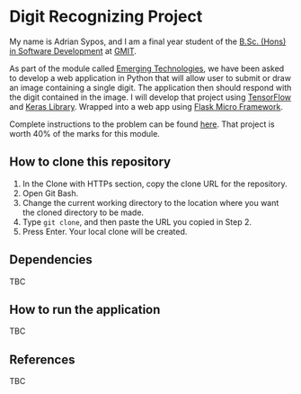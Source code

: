 # Digit Recognizing Project
My name is Adrian Sypos, and I am a final year student of the [B.Sc. (Hons) in Software Development](https://www.gmit.ie/software-development/bachelor-science-honours-software-development) at [GMIT](http://www.gmit.ie/).

As part of the module called [Emerging Technologies](https://emerging-technologies.github.io/), we have been asked to develop a web application in Python that will allow user to submit or draw an image containing a single digit. The application then should respond with the digit contained in the image. I will develop that project using [TensorFlow](https://www.tensorflow.org/) and [Keras Library](https://keras.io/). Wrapped into a web app using [Flask Micro Framework](http://flask.pocoo.org/).

Complete instructions to the problem can be found [here](https://emerging-technologies.github.io/problems/project.html). That project is worth 40% of the marks for this module.

## How to clone this repository
1. In the Clone with HTTPs section, copy the clone URL for the repository.
2. Open Git Bash.
3. Change the current working directory to the location where you want the cloned directory to be made.
4. Type `git clone`, and then paste the URL you copied in Step 2.
5. Press Enter. Your local clone will be created.

## Dependencies
TBC

## How to run the application
TBC

## References
TBC
